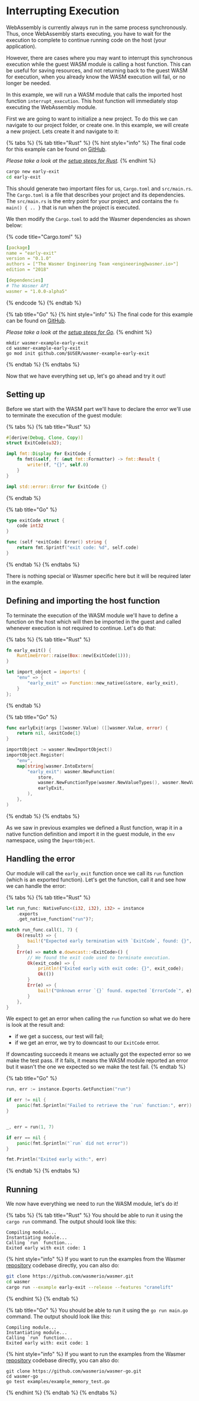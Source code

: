 # Interrupting Execution

WebAssembly is currently always run in the same process synchronously. Thus, once WebAssembly starts executing, you have to wait for the execution to complete to continue running code on the host \(your application\).

However, there are cases where you may want to interrupt this synchronous execution while the guest WASM module is calling a host function. This can be useful for saving resources, and not returning back to the guest WASM for execution, when you already know the WASM execution will fail, or no longer be needed.

In this example, we will run a WASM module that calls the imported host function `interrupt_execution`. This host function will immediately stop executing the WebAssembly module.

First we are going to want to initialize a new project. To do this we can navigate to our project folder, or create one. In this example, we will create a new project. Lets create it and navigate to it:

{% tabs %}
{% tab title="Rust" %}
{% hint style="info" %}
The final code for this example can be found on [GitHub](https://github.com/wasmerio/wasmer/blob/master/examples/errors.rs).

_Please take a look at the_ [_setup steps for Rust_](../rust/setup.md)_._
{% endhint %}

```bash
cargo new early-exit
cd early-exit
```

This should generate two important files for us, `Cargo.toml` and `src/main.rs`. The `Cargo.toml` is a file that describes your project and its dependencies. The `src/main.rs` is the entry point for your project, and contains the `fn main() { .. }` that is run when the project is executed.

We then modify the `Cargo.toml` to add the Wasmer dependencies as shown below:

{% code title="Cargo.toml" %}
```yaml
[package]
name = "early-exit"
version = "0.1.0"
authors = ["The Wasmer Engineering Team <engineering@wasmer.io>"]
edition = "2018"

[dependencies]
# The Wasmer API
wasmer = "1.0.0-alpha5"
```
{% endcode %}
{% endtab %}

{% tab title="Go" %}
{% hint style="info" %}
The final code for this example can be found on [GitHub](https://github.com/wasmerio/wasmer-go/blob/master/examples/example_early_exit_test.go).

_Please take a look at the_ [_setup steps for Go_](../go/setup.md)_._
{% endhint %}

```text
mkdir wasmer-example-early-exit
cd wasmer-example-early-exit
go mod init github.com/$USER/wasmer-example-early-exit
```
{% endtab %}
{% endtabs %}

Now that we have everything set up, let's go ahead and try it out!

## Setting up

Before we start with the WASM part we'll have to declare the error we'll use to terminate the execution of the guest module:

{% tabs %}
{% tab title="Rust" %}
```rust
#[derive(Debug, Clone, Copy)]
struct ExitCode(u32);

impl fmt::Display for ExitCode {
    fn fmt(&self, f: &mut fmt::Formatter) -> fmt::Result {
        write!(f, "{}", self.0)
    }
}

impl std::error::Error for ExitCode {}
```
{% endtab %}

{% tab title="Go" %}
```go
type exitCode struct {
    code int32
}

func (self *exitCode) Error() string {
    return fmt.Sprintf("exit code: %d", self.code)
}
```
{% endtab %}
{% endtabs %}

There is nothing special or Wasmer specific here but it will be required later in the example.

## Defining and importing the host function

To terminate the execution of the WASM module we'll have to define a function on the host which will then be imported in the guest and called whenever execution is not required to continue. Let's do that:

{% tabs %}
{% tab title="Rust" %}
```rust
fn early_exit() {
    RuntimeError::raise(Box::new(ExitCode(1)));
}

let import_object = imports! {
    "env" => {
        "early_exit" => Function::new_native(&store, early_exit),
    }
};
```
{% endtab %}

{% tab title="Go" %}
```go
func earlyExit(args []wasmer.Value) ([]wasmer.Value, error) {
    return nil, &exitCode{1}
}

importObject := wasmer.NewImportObject()
importObject.Register(
    "env",
    map[string]wasmer.IntoExtern{
        "early_exit": wasmer.NewFunction(
            store,
            wasmer.NewFunctionType(wasmer.NewValueTypes(), wasmer.NewValueTypes()),
            earlyExit,
        ),
    },
)
```
{% endtab %}
{% endtabs %}

As we saw in previous examples we defined a Rust function, wrap it in a native function definition and import it in the guest module, in the `env` namespace, using the `ImportObject`.

## Handling the error

Our module will call the `early_exit` function once we call its `run` function \(which is an exported function\). Let's get the function, call it and see how we can handle the error:

{% tabs %}
{% tab title="Rust" %}
```rust
let run_func: NativeFunc<(i32, i32), i32> = instance
    .exports
    .get_native_function("run")?;

match run_func.call(1, 7) {
    Ok(result) => {
        bail!("Expected early termination with `ExitCode`, found: {}", result);
    }   
    Err(e) => match e.downcast::<ExitCode>() {
        // We found the exit code used to terminate execution.
        Ok(exit_code) => {
            println!("Exited early with exit code: {}", exit_code);
            Ok(())
        }
        Err(e) => {
            bail!("Unknown error `{}` found. expected `ErrorCode`", e);
        }
    },
}
```

We expect to get an error when calling the `run` function so what we do here is look at the result and:

* if we get a success, our test will fail;
* if we get an error, we try to downcast to our `ExitCode` error.

If downcasting succeeds it means we actually got the expected error so we make the test pass. If it fails, it means the WASM module reported an error but it wasn't the one we expected so we make the test fail.
{% endtab %}

{% tab title="Go" %}
```go
run, err := instance.Exports.GetFunction("run")

if err != nil {
    panic(fmt.Sprintln("Failed to retrieve the `run` function:", err))
}


_, err = run(1, 7)

if err == nil {
    panic(fmt.Sprintln("`run` did not error"))
}

fmt.Println("Exited early with:", err)
```
{% endtab %}
{% endtabs %}

## Running

We now have everything we need to run the WASM module, let's do it!

{% tabs %}
{% tab title="Rust" %}
You should be able to run it using the `cargo run` command. The output should look like this:

```text
Compiling module...
Instantiating module...
Calling `run` function...
Exited early with exit code: 1
```

{% hint style="info" %}
If you want to run the examples from the Wasmer [repository](https://github.com/wasmerio/wasmer/) codebase directly, you can also do:

```bash
git clone https://github.com/wasmerio/wasmer.git
cd wasmer
cargo run --example early-exit --release --features "cranelift"
```
{% endhint %}
{% endtab %}

{% tab title="Go" %}
You should be able to run it using the `go run main.go` command. The output should look like this:

```text
Compiling module...
Instantiating module...
Calling `run` function...
Exited early with: exit code: 1
```

{% hint style="info" %}
If you want to run the examples from the Wasmer [repository](https://github.com/wasmerio/wasmer/) codebase directly, you can also do:

```text
git clone https://github.com/wasmerio/wasmer-go.git
cd wasmer-go
go test examples/example_memory_test.go
```
{% endhint %}
{% endtab %}
{% endtabs %}

